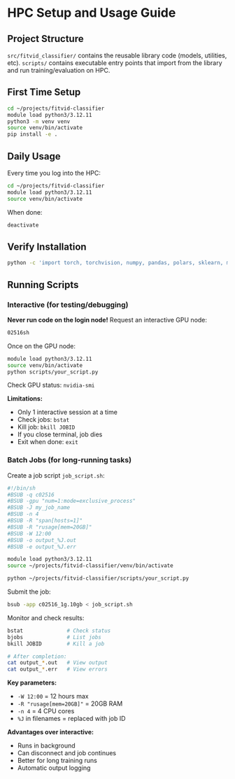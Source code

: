 # HPC Setup and Usage Guide

## Project Structure
`src/fitvid_classifier/` contains the reusable library code (models, utilities, etc). `scripts/` contains executable entry points that import from the library and run training/evaluation on HPC.

## First Time Setup

```bash
cd ~/projects/fitvid-classifier
module load python3/3.12.11
python3 -m venv venv
source venv/bin/activate
pip install -e .
```

## Daily Usage

Every time you log into the HPC:

```bash
cd ~/projects/fitvid-classifier
module load python3/3.12.11
source venv/bin/activate
```

When done:

```bash
deactivate
```

## Verify Installation

```bash
python -c 'import torch, torchvision, numpy, pandas, polars, sklearn, matplotlib, seaborn; print("All packages work!")'
```

## Running Scripts

### Interactive (for testing/debugging)

**Never run code on the login node!** Request an interactive GPU node:

```bash
02516sh
```

Once on the GPU node:

```bash
module load python3/3.12.11
source venv/bin/activate
python scripts/your_script.py
```

Check GPU status: `nvidia-smi`

**Limitations:**
- Only 1 interactive session at a time
- Check jobs: `bstat`
- Kill job: `bkill JOBID`
- If you close terminal, job dies
- Exit when done: `exit`

### Batch Jobs (for long-running tasks)

Create a job script `job_script.sh`:

```bash
#!/bin/sh
#BSUB -q c02516
#BSUB -gpu "num=1:mode=exclusive_process"
#BSUB -J my_job_name
#BSUB -n 4
#BSUB -R "span[hosts=1]"
#BSUB -R "rusage[mem=20GB]"
#BSUB -W 12:00
#BSUB -o output_%J.out
#BSUB -e output_%J.err

module load python3/3.12.11
source ~/projects/fitvid-classifier/venv/bin/activate

python ~/projects/fitvid-classifier/scripts/your_script.py
```

Submit the job:

```bash
bsub -app c02516_1g.10gb < job_script.sh
```

Monitor and check results:

```bash
bstat              # Check status
bjobs              # List jobs
bkill JOBID        # Kill a job

# After completion:
cat output_*.out   # View output
cat output_*.err   # View errors
```

**Key parameters:**
- `-W 12:00` = 12 hours max
- `-R "rusage[mem=20GB]"` = 20GB RAM
- `-n 4` = 4 CPU cores
- `%J` in filenames = replaced with job ID

**Advantages over interactive:**
- Runs in background
- Can disconnect and job continues
- Better for long training runs
- Automatic output logging